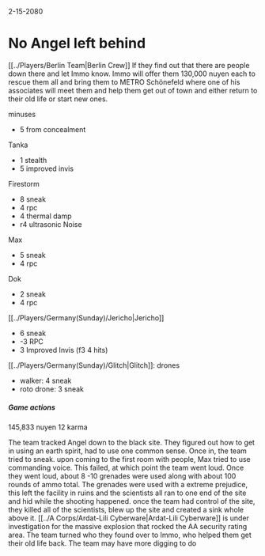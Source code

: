 2-15-2080
# No Angel left behind
[[../Players/Berlin Team|Berlin Crew]]
If they find out that there are people down there and let Immo know. Immo will offer them 130,000 nuyen each to rescue them all and bring them to METRO Schönefeld where one of his associates will meet them and help them get out of town and either return to their old life or start new ones.

minuses 
- 5 from concealment

Tanka
- 1 stealth
-  5 improved invis

Firestorm
- 8 sneak
- 4 rpc
- 4 thermal damp
- r4 ultrasonic Noise

Max
- 5 sneak
- 4 rpc

Dok
- 2 sneak
- 4 rpc

[[../Players/Germany(Sunday)/Jericho|Jericho]]
- 6 sneak
- -3 RPC
- 3 Improved Invis (f3 4 hits)

[[../Players/Germany(Sunday)/Glitch|Glitch]]: drones
- walker: 4 sneak
- roto drone: 3 sneak


##### Game actions
145,833 nuyen
12 karma

The team tracked Angel down to the black site. They figured out how to get in using an earth spirit, had to use one common sense. Once in, the team tried to sneak. upon coming to the first room with people, Max tried to use commanding voice. This failed, at which point the team went loud. Once they went loud, about 8 -10 grenades were used along with about 100 rounds of ammo total. The grenades were used with a extreme prejudice, this left the facility in ruins and the scientists all ran to one end of the site and hid while the shooting happened. once the team had control of the site, they killed all of the scientists, blew up the site and created a sink whole above it. [[../A Corps/Ardat-Lili Cyberware|Ardat-Lili Cyberware]] is under investigation for the massive explosion that rocked the AA security rating area.  The team turned who they found over to Immo, who helped them get their old life back. The team may have more digging to do
